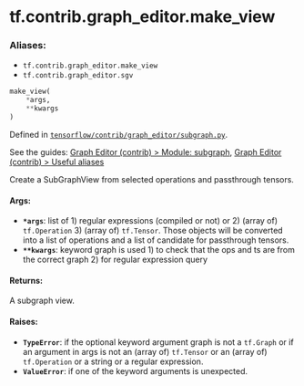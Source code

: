 <div itemscope itemtype="http://developers.google.com/ReferenceObject">
<meta itemprop="name" content="tf.contrib.graph_editor.make_view" />
</div>

# tf.contrib.graph_editor.make_view

### Aliases:

* `tf.contrib.graph_editor.make_view`
* `tf.contrib.graph_editor.sgv`

``` python
make_view(
    *args,
    **kwargs
)
```



Defined in [`tensorflow/contrib/graph_editor/subgraph.py`](https://www.tensorflow.org/code/tensorflow/contrib/graph_editor/subgraph.py).

See the guides: [Graph Editor (contrib) > Module: subgraph](../../../../../api_guides/python/contrib.graph_editor.md#Module_subgraph), [Graph Editor (contrib) > Useful aliases](../../../../../api_guides/python/contrib.graph_editor.md#Useful_aliases)

Create a SubGraphView from selected operations and passthrough tensors.

#### Args:

* <b>`*args`</b>: list of 1) regular expressions (compiled or not) or 2) (array of)
    `tf.Operation` 3) (array of) `tf.Tensor`. Those objects will be converted
    into a list of operations and a list of candidate for passthrough tensors.
* <b>`**kwargs`</b>: keyword graph is used 1) to check that the ops and ts are from
    the correct graph 2) for regular expression query

#### Returns:

A subgraph view.

#### Raises:

* <b>`TypeError`</b>: if the optional keyword argument graph is not a `tf.Graph`
    or if an argument in args is not an (array of) `tf.Tensor`
    or an (array of) `tf.Operation` or a string or a regular expression.
* <b>`ValueError`</b>: if one of the keyword arguments is unexpected.
